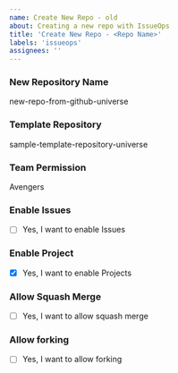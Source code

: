 ```yaml
---
name: Create New Repo - old
about: Creating a new repo with IssueOps
title: 'Create New Repo - <Repo Name>'
labels: 'issueops'
assignees: ''
---
```

### New Repository Name
new-repo-from-github-universe

### Template Repository
sample-template-repository-universe

### Team Permission
Avengers

### Enable Issues
* [ ]  Yes, I want to enable Issues

### Enable Project
* [x]  Yes, I want to enable Projects

### Allow Squash Merge
* [ ]  Yes, I want to allow squash merge

### Allow forking
* [ ]  Yes, I want to allow forking
